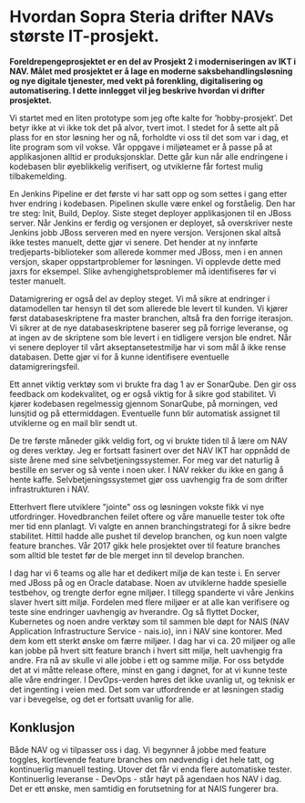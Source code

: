 # Hvordan Sopra Steria drifter NAVs største IT-prosjekt. 

**Foreldrepengeprosjektet er en del av Prosjekt 2 i moderniseringen av IKT i NAV. Målet med prosjektet er å lage en moderne saksbehandlingsløsning og nye digitale tjenester, med vekt på forenkling, digitalisering og automatisering. I dette innlegget vil jeg beskrive hvordan vi drifter prosjektet.**

Vi startet med en liten prototype som jeg ofte kalte for ’hobby-prosjekt’. Det betyr ikke at vi ikke tok det på alvor, tvert imot. I stedet for å sette alt på plass for en stor løsning her og nå, forholdte vi oss til det som var i dag, et lite program som vil vokse. Vår oppgave i miljøteamet er å passe på at applikasjonen alltid er produksjonsklar. Dette går kun når alle endringene i kodebasen blir øyeblikkelig verifisert, og utviklerne får fortest mulig tilbakemelding.

En Jenkins Pipeline er det første vi har satt opp og som settes i gang etter hver endring i kodebasen. Pipelinen skulle være enkel og forståelig. Den har tre steg: Init, Build, Deploy. Siste steget deployer applikasjonen til en JBoss server. Når Jenkins er ferdig og versjonen er deployet, så overskriver neste Jenkins jobb JBoss serveren med en nyere versjon. Versjonen skal altså ikke testes manuelt, dette gjør vi senere. Det hender at ny innførte tredjeparts-biblioteker som allerede kommer med JBoss, men i en annen versjon, skaper oppstartproblemer for løsningen. Vi opplevde dette med jaxrs for eksempel. Slike avhengighetsproblemer må identifiseres før vi tester manuelt. 

Datamigrering er også del av deploy steget. Vi må sikre at endringer i datamodellen tar hensyn til det som allerede ble levert til kunden. Vi kjører først databaseskriptene fra master branchen, altså fra den forrige iterasjon. Vi sikrer at de nye databaseskriptene baserer seg på forrige leveranse, og at ingen av de skriptene som ble levert i en tidligere versjon ble endret. Når vi senere deployer til vårt akseptansetestmiljø har vi som mål å ikke rense databasen. Dette gjør vi for å kunne identifisere eventuelle datamigreringsfeil.

Ett annet viktig verktøy som vi brukte fra dag 1 av er SonarQube. Den gir oss feedback om kodekvalitet, og er også viktig for å sikre god stabilitet. Vi kjører kodebasen regelmessig gjennom SonarQube, på morningen, ved lunsjtid og på ettermiddagen. Eventuelle funn blir automatisk assignet til utviklerne og en mail blir sendt ut.

De tre første måneder gikk veldig fort, og vi brukte tiden til å lære om NAV og deres verktøy. Jeg er fortsatt fasinert over det NAV IKT har oppnådd de siste årene med sine selvbetjeningssystemer. For meg var det naturlig å bestille en server og så vente i noen uker. I NAV rekker du ikke en gang å hente kaffe. Selvbetjeningssystemet gjør oss uavhengig fra de som drifter infrastrukturen i NAV.

Etterhvert flere utviklere "jointe" oss og løsningen vokste fikk vi nye utfordringer. Hovedbranchen feilet oftere og våre manuelle tester tok ofte mer tid enn planlagt. Vi valgte en annen branchingstrategi for å sikre bedre stabilitet. Hittil hadde alle pushet til develop branchen, og kun noen valgte feature branches. Vår 2017 gikk hele prosjektet over til feature branches som alltid ble testet før de ble merget inn til develop branchen.

I dag har vi 6 teams og alle har et dedikert miljø de kan teste i. En server med JBoss på og en Oracle database. Noen av utviklerne hadde spesielle testbehov, og trengte derfor egne miljøer. I tillegg spanderte vi våre Jenkins slaver hvert sitt miljø. Fordelen med flere miljøer er at alle kan verifisere og teste sine endringer uavhengig av hverandre. 
Og så flyttet Docker, Kubernetes og noen andre verktøy som til sammen ble døpt for NAIS (NAV Application Infrastructure Service - nais.io), inn i NAV sine kontorer. Med dem kom ett sterkt ønske om færre miljøer. I dag har vi ca. 20 miljøer og alle kan jobbe på hvert sitt feature branch i hvert sitt miljø, helt uavhengig fra andre. Fra nå av skulle vi alle jobbe i ett og samme miljø. For oss betydde det at vi måtte release oftere, minst en gang i døgnet, for at vi kunne teste alle våre endringer. I DevOps-verden høres det ikke uvanlig ut, og teknisk er det ingenting i veien med. Det som var utfordrende er at løsningen stadig var i bevegelse, og det er fortsatt uvanlig for alle. 

## Konklusjon

Både NAV og vi tilpasser oss i dag. Vi begynner å jobbe med feature toggles, kortlevende feature branches om nødvendig i det hele tatt, og kontinuerlig manuell testing. Utover det får vi enda flere automatiske tester. Kontinuerlig leveranse - DevOps - står høyt på agendaen hos NAV i dag. Det er ett ønske, men samtidig en forutsetning for at NAIS fungerer bra.
